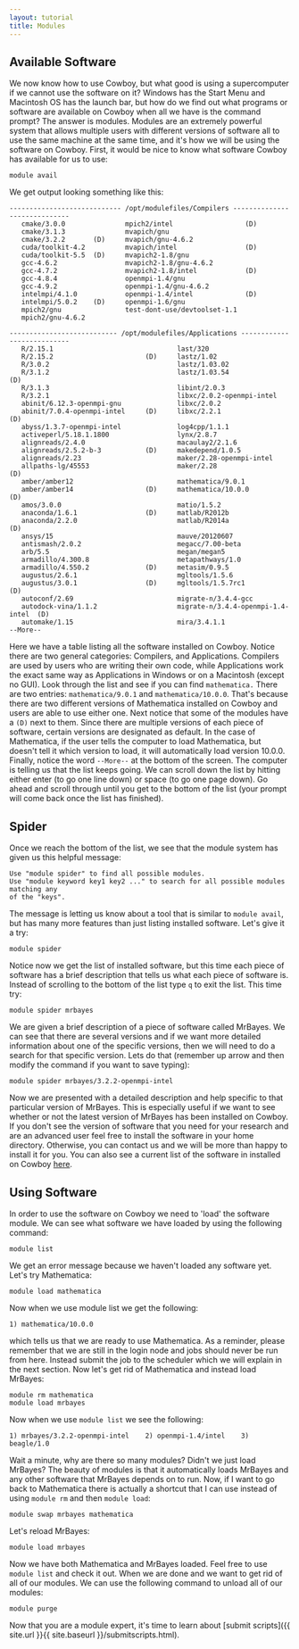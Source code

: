 ```yaml
---
layout: tutorial
title: Modules
---
```



Available Software
------------------
We now know how to use Cowboy, but what good is using a supercomputer if we cannot use the software on it? Windows has the Start Menu and Macintosh OS has the launch bar, but how do we find out what programs or software are available on Cowboy when all we have is the command prompt? The answer is modules. Modules are an extremely powerful system that allows multiple users with different versions of software all to use the same machine at the same time, and it's how we will be using the software on Cowboy. First, it would be nice to know what software Cowboy has available for us to use:

	module avail

We get output looking something like this:

	---------------------------- /opt/modulefiles/Compilers -----------------------------
	   cmake/3.0.0               mpich2/intel                  (D)
	   cmake/3.1.3               mvapich/gnu
	   cmake/3.2.2       (D)     mvapich/gnu-4.6.2
	   cuda/toolkit-4.2          mvapich/intel                 (D)
	   cuda/toolkit-5.5  (D)     mvapich2-1.8/gnu
	   gcc-4.6.2                 mvapich2-1.8/gnu-4.6.2
	   gcc-4.7.2                 mvapich2-1.8/intel            (D)
	   gcc-4.8.4                 openmpi-1.4/gnu
	   gcc-4.9.2                 openmpi-1.4/gnu-4.6.2
	   intelmpi/4.1.0            openmpi-1.4/intel             (D)
	   intelmpi/5.0.2    (D)     openmpi-1.6/gnu
	   mpich2/gnu                test-dont-use/devtoolset-1.1
	   mpich2/gnu-4.6.2
	
	--------------------------- /opt/modulefiles/Applications ---------------------------
	   R/2.15.1                               last/320
	   R/2.15.2                       (D)     lastz/1.02
	   R/3.0.2                                lastz/1.03.02
	   R/3.1.2                                lastz/1.03.54                      (D)
	   R/3.1.3                                libint/2.0.3
	   R/3.2.1                                libxc/2.0.2-openmpi-intel
	   abinit/6.12.3-openmpi-gnu              libxc/2.0.2
	   abinit/7.0.4-openmpi-intel     (D)     libxc/2.2.1                        (D)
	   abyss/1.3.7-openmpi-intel              log4cpp/1.1.1
	   activeperl/5.18.1.1800                 lynx/2.8.7
	   alignreads/2.4.0                       macaulay2/2.1.6
	   alignreads/2.5.2-b-3           (D)     makedepend/1.0.5
	   alignreads/2.23                        maker/2.28-openmpi-intel
	   allpaths-lg/45553                      maker/2.28                         (D)
	   amber/amber12                          mathematica/9.0.1
	   amber/amber14                  (D)     mathematica/10.0.0                 (D)
	   amos/3.0.0                             matio/1.5.2
	   anaconda/1.6.1                 (D)     matlab/R2012b
	   anaconda/2.2.0                         matlab/R2014a                      (D)
	   ansys/15                               mauve/20120607
	   antismash/2.0.2                        megacc/7.00-beta
	   arb/5.5                                megan/megan5
	   armadillo/4.300.8                      metapathways/1.0
	   armadillo/4.550.2              (D)     metasim/0.9.5
	   augustus/2.6.1                         mgltools/1.5.6
	   augustus/3.0.1                 (D)     mgltools/1.5.7rc1                  (D)
	   autoconf/2.69                          migrate-n/3.4.4-gcc
	   autodock-vina/1.1.2                    migrate-n/3.4.4-openmpi-1.4-intel  (D)
	   automake/1.15                          mira/3.4.1.1
	--More--

Here we have a table listing all the software installed on Cowboy. Notice there are two general categories: Compilers, and Applications. Compilers are used by users who are writing their own code, while Applications work the exact same way as Applications in Windows or on a Macintosh (except no GUI). Look through the list and see if you can find `mathematica.` There are two entries: `mathematica/9.0.1` and `mathematica/10.0.0`. That's because there are two different versions of Mathematica installed on Cowboy and users are able to use either one. Next notice that some of the modules have a `(D)` next to them. Since there are multiple versions of each piece of software, certain versions are designated as default. In the case of Mathematica, if the user tells the computer to load Mathematica, but doesn't tell it which version to load, it will automatically load version 10.0.0. Finally, notice the word `--More--` at the bottom of the screen. The computer is telling us that the list keeps going. We can scroll down the list by hitting either enter (to go one line down) or space (to go one page down). Go ahead and scroll through until you get to the bottom of the list (your prompt will come back once the list has finished).

Spider
------
Once we reach the bottom of the list, we see that the module system has given us this helpful message:

	Use "module spider" to find all possible modules. 
	Use "module keyword key1 key2 ..." to search for all possible modules matching any 
	of the "keys". 

The message is letting us know about a tool that is similar to `module avail`, but has many more features than just listing installed software. Let's give it a try:

	module spider

Notice now we get the list of installed software, but this time each piece of software has a brief description that tells us what each piece of software is. Instead of scrolling to the bottom of the list type `q` to exit the list. This time try:

	module spider mrbayes

We are given a brief description of a piece of software called MrBayes. We can see that there are several versions and if we want more detailed information about one of the specific versions, then we will need to do a search for that specific version. Lets do that (remember up arrow and then modify the command if you want to save typing):

	module spider mrbayes/3.2.2-openmpi-intel

Now we are presented with a detailed description and help specific to that particular version of MrBayes. This is especially useful if we want to see whether or not the latest version of MrBayes has been installed on Cowboy. If you don't see the version of software that you need for your research and are an advanced user feel free to install the software in your home directory. Otherwise, you can contact us and we will be more than happy to install it for you. You can also see a current list of the software in installed on Cowboy [here][cowboysoftware].

[cowboysoftware]: https://github.com/OSU-HPCC/module-list/tree/master/availablesoftware

Using Software
--------------

In order to use the software on Cowboy we need to 'load' the software module. We can see what software we have loaded by using the following command:

	module list

We get an error message because we haven't loaded any software yet. Let's try Mathematica:

	module load mathematica

Now when we use module list we get the following:

	1) mathematica/10.0.0

which tells us that we are ready to use Mathematica. As a reminder, please remember that we are still in the login node and jobs should never be run from here. Instead submit the job to the scheduler which we will explain in the next section. Now let's get rid of Mathematica and instead load MrBayes:

	module rm mathematica
	module load mrbayes

Now when we use `module list` we see the following:

	1) mrbayes/3.2.2-openmpi-intel    2) openmpi-1.4/intel    3) beagle/1.0

Wait a minute, why are there so many modules? Didn't we just load MrBayes? The beauty of modules is that it automatically loads MrBayes and any other software that MrBayes depends on to run. Now, if I want to go back to Mathematica there is actually a shortcut that I can use instead of using `module rm` and then `module load`:

	module swap mrbayes mathematica

Let's reload MrBayes:

	module load mrbayes

Now we have both Mathematica and MrBayes loaded. Feel free to use `module list` and check it out. When we are done and we want to get rid of all of our modules. We can use the following command to unload all of our modules:

	module purge

Now that you are a module expert, it's time to learn about [submit scripts]({{ site.url }}{{ site.baseurl }}/submitscripts.html).
